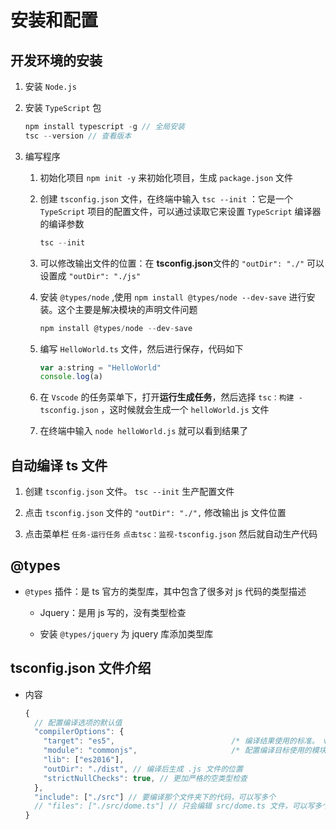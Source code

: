 # 安装和配置

## 开发环境的安装

1.  安装 `Node.js`

2.  安装 `TypeScript` 包

    ```javascript
    npm install typescript -g // 全局安装
    tsc --version // 查看版本
    ```

3.  编写程序

    1.  初始化项目 `npm init -y` 来初始化项目，生成 `package.json` 文件

    2.  创建 `tsconfig.json` 文件，在终端中输入 `tsc --init` ：它是一个`TypeScript` 项目的配置文件，可以通过读取它来设置 `TypeScript` 编译器的编译参数

        ```javascript
        tsc --init
        ```

    3.  可以修改输出文件的位置：在 **tsconfig.json**文件的 `"outDir": "./"` 可以设置成 `"outDir": "./js"`

    4.  安装 `@types/node` ,使用 `npm install @types/node --dev-save` 进行安装。这个主要是解决模块的声明文件问题

        ```javascript
        npm install @types/node --dev-save
        ```

    5.  编写 `HelloWorld.ts` 文件，然后进行保存，代码如下

        ```javascript
        var a:string = "HelloWorld"
        console.log(a)
        ```

    6.  在 `Vscode` 的任务菜单下，打开**运行生成任务**，然后选择 `tsc：构建 -tsconfig.json` ，这时候就会生成一个 `helloWorld.js` 文件

    7.  在终端中输入 `node helloWorld.js` 就可以看到结果了

## 自动编译 ts 文件

1.  创建 `tsconfig.json` 文件。 `tsc --init` 生产配置文件

2.  点击 `tsconfig.json` 文件的 `"outDir": "./",` 修改输出 js 文件位置

3.  点击菜单栏 `任务-运行任务` `点击tsc：监视-tsconfig.json` 然后就自动生产代码

## @types

  - `@types` 插件：是 ts 官方的类型库，其中包含了很多对 js 代码的类型描述

      - Jquery：是用 js 写的，没有类型检查

      - 安装 `@types/jquery` 为 jquery 库添加类型库

## tsconfig.json 文件介绍

  - 内容

    ```javascript
    {
      // 配置编译选项的默认值
      "compilerOptions": {
        "target": "es5",                          /* 编译结果使用的标准。 version: 'ES3' (default), 'ES5', 'ES2015', 'ES2016', 'ES2017', 'ES2018', 'ES2019' or 'ESNEXT'. */
        "module": "commonjs",                     /* 配置编译目标使用的模块化的标准 */
        "lib": ["es2016"],
        "outDir": "./dist", // 编译后生成 .js 文件的位置
        "strictNullChecks": true, // 更加严格的空类型检查
      },
      "include": ["./src"] // 要编译那个文件夹下的代码，可以写多个
      // "files": ["./src/dome.ts"] // 只会编辑 src/dome.ts 文件，可以写多个
    }
    ```

